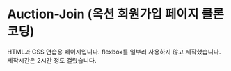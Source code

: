 # Auction-Join (옥션 회원가입 페이지 클론코딩)

HTML과 CSS 연습용 페이지입니다. flexbox를 일부러 사용하지 않고 제작했습니다. 제작시간은 2시간 정도 걸렸습니다.

